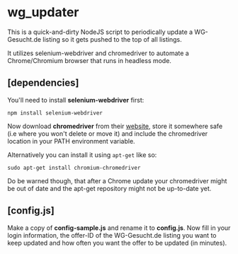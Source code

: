 # wg_updater

This is a quick-and-dirty NodeJS script to periodically update a WG-Gesucht.de listing so it gets pushed to the top of all listings.

It utilizes selenium-webdriver and chromedriver to automate a Chrome/Chromium browser that runs in headless mode.

## [dependencies]

You'll need to install **selenium-webdriver** first:

```
npm install selenium-webdriver
```

Now download **chromedriver** from their [website](https://chromedriver.chromium.org/getting-started), store it somewhere safe (i.e where you won't delete or move it) and include the chromedriver location in your PATH environment variable.

Alternatively you can install it using `apt-get` like so:

```
sudo apt-get install chromium-chromedriver
```

Do be warned though, that after a Chrome update your chromedriver might be out of date and the apt-get repository might not be up-to-date yet.

## [config.js]

Make a copy of **config-sample.js** and rename it to **config.js**.
Now fill in your login information, the offer-ID of the WG-Gesucht.de listing you want to keep updated and how often you want the offer to be updated (in minutes).
